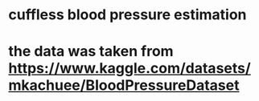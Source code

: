 # cuffless blood pressure estimation
# the data was taken from https://www.kaggle.com/datasets/mkachuee/BloodPressureDataset